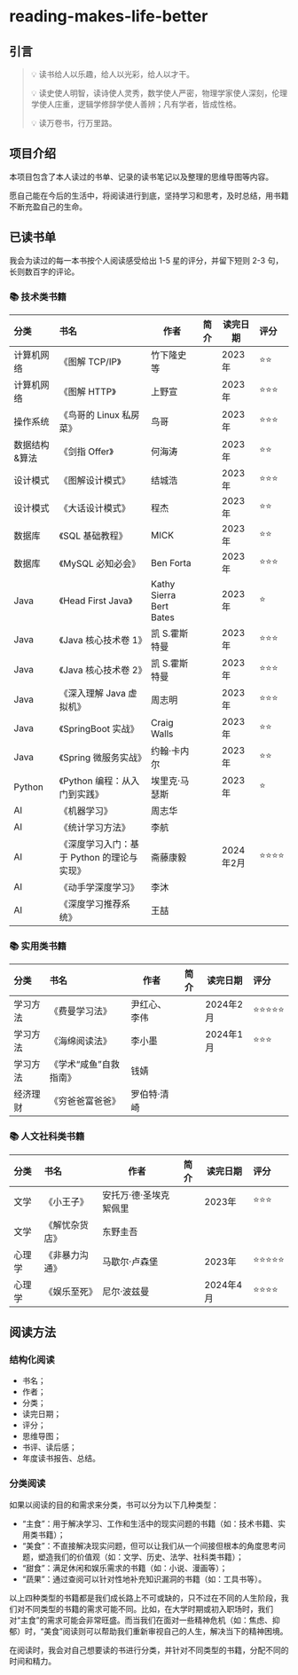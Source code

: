 # reading-makes-life-better
## 引言 

> 💡 读书给人以乐趣，给人以光彩，给人以才干。
>
> 💡 读史使人明智，读诗使人灵秀，数学使人严密，物理学家使人深刻，伦理学使人庄重，逻辑学修辞学使人善辨；凡有学者，皆成性格。
>
> 💡 读万卷书，行万里路。
>

## 项目介绍

本项目包含了本人读过的书单、记录的读书笔记以及整理的思维导图等内容。

愿自己能在今后的生活中，将阅读进行到底，坚持学习和思考，及时总结，用书籍不断充盈自己的生命。

## 已读书单

我会为读过的每一本书按个人阅读感受给出 1-5 星的评分，并留下短则 2-3 句，长则数百字的评论。

### 📚 技术类书籍

| 分类          | 书名                                       | 作者                    | 简介 | 读完日期  | 评分 |
| :------------ | :----------------------------------------- | ----------------------- | ---- | --------- | :--- |
| 计算机网络    | 《图解 TCP/IP》                            | 竹下隆史等              |      | 2023年    | ⭐⭐   |
| 计算机网络    | 《图解 HTTP》                              | 上野宣                  |      | 2023年    | ⭐⭐⭐  |
| 操作系统      | 《鸟哥的 Linux 私房菜》                    | 鸟哥                    |      | 2023年    | ⭐⭐⭐  |
| 数据结构&算法 | 《剑指 Offer》                             | 何海涛                  |      | 2023年    | ⭐⭐   |
| 设计模式      | 《图解设计模式》                           | 结城浩                  |      | 2023年    | ⭐⭐⭐  |
| 设计模式      | 《大话设计模式》                           | 程杰                    |      | 2023年    | ⭐⭐   |
| 数据库        | 《SQL 基础教程》                           | MICK                    |      | 2023年    | ⭐⭐   |
| 数据库        | 《MySQL 必知必会》                         | Ben Forta               |      | 2023年    | ⭐⭐⭐  |
| Java          | 《Head First Java》                        | Kathy Sierra Bert Bates |      | 2023年    | ⭐    |
| Java          | 《Java 核心技术卷 1》                      | 凯 S.霍斯特曼           |      | 2023年    | ⭐⭐⭐  |
| Java          | 《Java 核心技术卷 2》                      | 凯 S.霍斯特曼           |      | 2023年    | ⭐⭐⭐  |
| Java          | 《深入理解 Java 虚拟机》                   | 周志明                  |      | 2023年    | ⭐⭐⭐  |
| Java          | 《SpringBoot 实战》                        | Craig Walls             |      | 2023年    | ⭐⭐   |
| Java          | 《Spring 微服务实战》                      | 约翰·卡内尔             |      | 2023年    | ⭐⭐   |
| Python        | 《Python 编程：从入门到实践》              | 埃里克·马瑟斯           |      | 2023年    | ⭐    |
| AI            | 《机器学习》                               | 周志华                  |      |           |      |
| AI            | 《统计学习方法》                           | 李航                    |      |           |      |
| AI            | 《深度学习入门：基于 Python 的理论与实现》 | 斋藤康毅                |      | 2024年2月 | ⭐⭐⭐⭐ |
| AI            | 《动手学深度学习》                         | 李沐                    |      |           |      |
| AI            | 《深度学习推荐系统》                       | 王喆                    |      |           |      |

### 📚 实用类书籍

| 分类     | 书名                   | 作者         | 简介 | 读完日期  | 评分  |
| :------- | :--------------------- | ------------ | ---- | --------- | :---- |
| 学习方法 | 《费曼学习法》         | 尹红心、李伟 |      | 2024年2月 | ⭐⭐⭐⭐⭐ |
| 学习方法 | 《海绵阅读法》         | 李小墨       |      | 2024年1月 | ⭐⭐⭐   |
| 学习方法 | 《学术“咸鱼”自救指南》 | 钱婧         |      |           |       |
| 经济理财 | 《穷爸爸富爸爸》       | 罗伯特·清崎  |      |           |       |

### 📚 人文社科类书籍

| 分类   | 书名           | 作者                   | 简介 | 读完日期  | 评分  |
| :----- | :------------- | ---------------------- | ---- | --------- | :---- |
| 文学   | 《小王子》     | 安托万·德·圣埃克絮佩里 |      | 2023年    | ⭐⭐⭐   |
| 文学   | 《解忧杂货店》 | 东野圭吾               |      |           |       |
| 心理学 | 《非暴力沟通》 | 马歇尔·卢森堡          |      | 2023年    | ⭐⭐⭐⭐⭐ |
| 心理学 | 《娱乐至死》   | 尼尔·波兹曼            |      | 2024年4月 | ⭐⭐⭐⭐  |

## 阅读方法

### 结构化阅读

- 书名；
- 作者；
- 分类；
- 读完日期；
- 评分；
- 思维导图；
- 书评、读后感；
- 年度读书报告、总结。

### 分类阅读

如果以阅读的目的和需求来分类，书可以分为以下几种类型：

- “主食”：用于解决学习、工作和生活中的现实问题的书籍（如：技术书籍、实用类书籍）；
- “美食”：不直接解决现实问题，但可以让我们从一个间接但根本的角度思考问题，塑造我们的价值观（如：文学、历史、法学、社科类书籍）；
- “甜食”：满足休闲和娱乐需求的书籍（如：小说、漫画等）；
- “蔬果”：通过查阅可以针对性地补充知识漏洞的书籍（如：工具书等）。

以上四种类型的书籍都是我们成长路上不可或缺的，只不过在不同的人生阶段，我们对不同类型的书籍的需求可能不同。比如，在大学时期或初入职场时，我们对“主食”的需求可能会非常旺盛。而当我们在面对一些精神危机（如：焦虑、抑郁）时，“美食”阅读则可以帮助我们重新审视自己的人生，解决当下的精神困境。

在阅读时，我会对自己想要读的书进行分类，并针对不同类型的书籍，分配不同的时间和精力。
